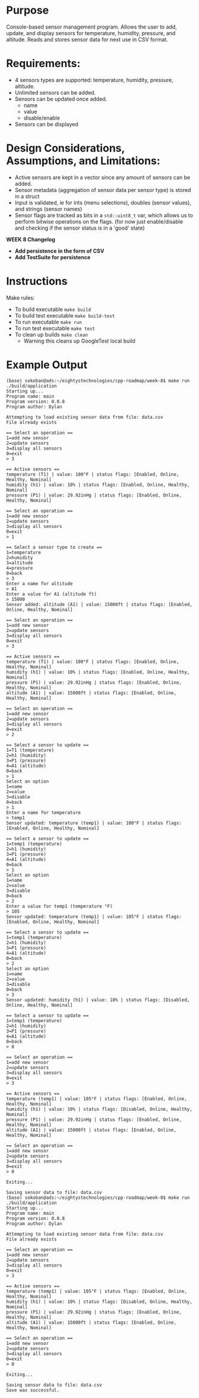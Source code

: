# Purpose

Console-based sensor management program. Allows the user to add, update, and display sensors for temperature, humidity,
pressure, and altitude. Reads and stores sensor data for next use in CSV format.

# Requirements:

- 4 sensors types are supported: temperature, humidity, pressure, altitude.
- Unlimited sensors can be added.
- Sensors can be updated once added.
    - name
    - value
    - disable/enable
- Sensors can be displayed

# Design Considerations, Assumptions, and Limitations:

- Active sensors are kept in a vector since any amount of sensors can be added.
- Sensor metadata (aggregation of sensor data per sensor type) is stored in a struct
- Input is validated, ie for ints (menu selections), doubles (sensor values), and strings (sensor names)
- Sensor flags are tracked as bits in a `std::uint8_t` var, which allows us to perform bitwise operations on the
  flags. (for now just enable/disable and checking if the sensor status is in a 'good' state)

**WEEK 8 Changelog**
- **Add persistence in the form of CSV**
- **Add TestSuite for persistence**

# Instructions
Make rules:
- To build executable `make build`
- To build test executable `make build-test`
- To run executable `make run`
- To run test executable `make test`
- To clean up builds `make clean` 
  - Warning this cleans up GoogleTest local build

# Example Output

```
(base) sokoban@ads:~/eightystechnologies/cpp-roadmap/week-8$ make run
./build/application
Starting up...
Program name: main
Program version: 0.0.8
Program author: Dylan

Attempting to load existing sensor data from file: data.csv
File already exists

== Select an operation ==
1=add new sensor
2=update sensors
3=display all sensors
0=exit
> 3

== Active sensors ==
temperature (T1) | value: 100°F | status flags: [Enabled, Online, Healthy, Nominal]
humidity (h1) | value: 10% | status flags: [Enabled, Online, Healthy, Nominal]
pressure (P1) | value: 29.92inHg | status flags: [Enabled, Online, Healthy, Nominal]

== Select an operation ==
1=add new sensor
2=update sensors
3=display all sensors
0=exit
> 1

== Select a sensor type to create ==
1=temperature
2=humidity
3=altitude
4=pressure
0=back
> 3
Enter a name for altitude
> A1
Enter a value for A1 (altitude ft)
> 15000
Sensor added: altitude (A1) | value: 15000ft | status flags: [Enabled, Online, Healthy, Nominal]

== Select an operation ==
1=add new sensor
2=update sensors
3=display all sensors
0=exit
> 3

== Active sensors ==
temperature (T1) | value: 100°F | status flags: [Enabled, Online, Healthy, Nominal]
humidity (h1) | value: 10% | status flags: [Enabled, Online, Healthy, Nominal]
pressure (P1) | value: 29.92inHg | status flags: [Enabled, Online, Healthy, Nominal]
altitude (A1) | value: 15000ft | status flags: [Enabled, Online, Healthy, Nominal]

== Select an operation ==
1=add new sensor
2=update sensors
3=display all sensors
0=exit
> 2

== Select a sensor to update ==
1=T1 (temperature)
2=h1 (humidity)
3=P1 (pressure)
4=A1 (altitude)
0=back
> 1
Select an option
1=name
2=value
3=disable
0=back
> 1
Enter a name for temperature
> temp1
Sensor updated: temperature (temp1) | value: 100°F | status flags: [Enabled, Online, Healthy, Nominal]

== Select a sensor to update ==
1=temp1 (temperature)
2=h1 (humidity)
3=P1 (pressure)
4=A1 (altitude)
0=back
> 1
Select an option
1=name
2=value
3=disable
0=back
> 2
Enter a value for temp1 (temperature °F)
> 105
Sensor updated: temperature (temp1) | value: 105°F | status flags: [Enabled, Online, Healthy, Nominal]

== Select a sensor to update ==
1=temp1 (temperature)
2=h1 (humidity)
3=P1 (pressure)
4=A1 (altitude)
0=back
> 2
Select an option
1=name
2=value
3=disable
0=back
> 3
Sensor updated: humidity (h1) | value: 10% | status flags: [Disabled, Online, Healthy, Nominal]

== Select a sensor to update ==
1=temp1 (temperature)
2=h1 (humidity)
3=P1 (pressure)
4=A1 (altitude)
0=back
> 0

== Select an operation ==
1=add new sensor
2=update sensors
3=display all sensors
0=exit
> 3

== Active sensors ==
temperature (temp1) | value: 105°F | status flags: [Enabled, Online, Healthy, Nominal]
humidity (h1) | value: 10% | status flags: [Disabled, Online, Healthy, Nominal]
pressure (P1) | value: 29.92inHg | status flags: [Enabled, Online, Healthy, Nominal]
altitude (A1) | value: 15000ft | status flags: [Enabled, Online, Healthy, Nominal]

== Select an operation ==
1=add new sensor
2=update sensors
3=display all sensors
0=exit
> 0

Exiting...

Saving sensor data to file: data.csv
(base) sokoban@ads:~/eightystechnologies/cpp-roadmap/week-8$ make run
./build/application
Starting up...
Program name: main
Program version: 0.0.8
Program author: Dylan

Attempting to load existing sensor data from file: data.csv
File already exists

== Select an operation ==
1=add new sensor
2=update sensors
3=display all sensors
0=exit
> 3

== Active sensors ==
temperature (temp1) | value: 105°F | status flags: [Enabled, Online, Healthy, Nominal]
humidity (h1) | value: 10% | status flags: [Disabled, Online, Healthy, Nominal]
pressure (P1) | value: 29.92inHg | status flags: [Enabled, Online, Healthy, Nominal]
altitude (A1) | value: 15000ft | status flags: [Enabled, Online, Healthy, Nominal]

== Select an operation ==
1=add new sensor
2=update sensors
3=display all sensors
0=exit
> 0

Exiting...

Saving sensor data to file: data.csv
Save was successful.
```